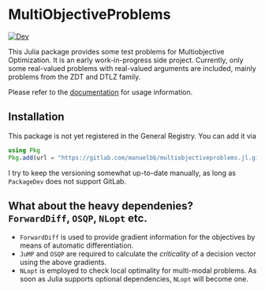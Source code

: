 # MultiObjectiveProblems

[![Dev](https://img.shields.io/badge/docs-dev-blue.svg)](https://manuelbb.gitlab.io/MultiObjectiveProblems.jl/dev)

This Julia package provides some test problems for Multiobjective Optimization.
It is an early work-in-progress side project.
Currently, only some real-valued problems with real-valued arguments are included,
mainly problems from the ZDT and DTLZ family.

Please refer to the [documentation](https://manuelbb.gitlab.io/MultiObjectiveProblems.jl/dev) for usage information.

## Installation
This package is not yet registered in the General Registry.
You can add it via 
```julia 
using Pkg
Pkg.add(url = "https://gitlab.com/manuelbb/multiobjectiveproblems.jl.git")
```

I try to keep the versioning somewhat up-to-date manually, as long as `PackageDev` does not support GitLab.

## What about the heavy dependenies? `ForwardDiff`, `OSQP`, `NLopt` etc.

* `ForwardDiff` is used to provide gradient information for the objectives by means of automatic differentiation.
* `JuMP` and `OSQP` are required to calculate the *criticality* of a decision vector using the above gradients.
* `NLopt` is employed to check local optimality for multi-modal problems. As soon as Julia supports optional dependencies, `NLopt` will become one.
